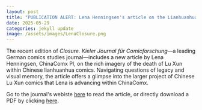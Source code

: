 ```yaml
---
layout: post
title: "PUBLICATION ALERT: Lena Henningsen's article on the Lianhuanhua Death(s) of Lu Xun in Closure"
date: 2025-05-29
categories: jekyll update
image: /assets/images/LenaClosure.png
---
```


The recent edition of *Closure. Kieler Journal für Comicforschung*—a leading German comics studies journal—includes a new article by Lena Henningsen, ChinaComx PI, on the rich imagery of the death of Lu Xun within Chinese lianhuanhua comics. Navigating questions of legacy and visual memory, the article offers a glimpse into the larger project of Chinese Lu Xun comics that Lena is advancing within ChinaComx. 

Go to the journal's webiste [here](http://www.closure.uni-kiel.de/closure11/henningsen) to read the article, or directly download a PDF by clicking  <a href="/assets/images/closure11_henningsen.pdf" download>here</a>.